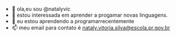 - 👋 ola,eu sou @natalyvic
- 👀 estou interessada em aprender a progamar novas linguagens.
- 🌱 eu estou aprendendo a programarrecentemente
- 📫 meu email para contato é nataly.vitoria.silva@escola.pr.gov.br
